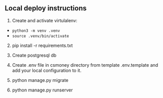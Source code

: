 ## Local deploy instructions

1) Create and activate virtulalenv:
- `python3 -m venv .venv`  
- `source .venv/bin/activate`  

2) pip install -r requirements.txt

3) Create postgresql db

4) Create .env file in csmoney directory from template .env.template and add your local configuration to it.

5) python manage.py migrate

6) python manage.py runserver
